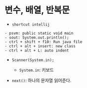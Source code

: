 # 변수, 배열, 반복문

- `shortcut intellij`
```
- psvm: public static void main
- sout: System.out.println();
- ctrl + shift + f10: Run java file
- ctrl + alt + insert: new class
- ctrl + alt + L: auto indent
```

- `Scanner(System.in);`
    - `System.in`: 키보드

- `next()`: 하나의 문자열 읽어준다.

